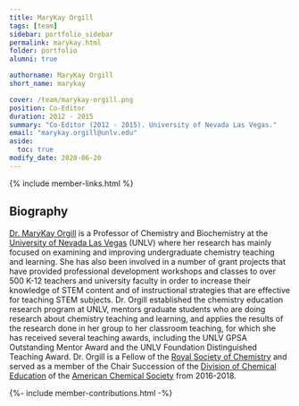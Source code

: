 ```yaml
---
title: MaryKay Orgill
tags: [team]
sidebar: portfolio_sidebar
permalink: marykay.html
folder: portfolio
alumni: true

authorname: MaryKay Orgill
short_name: marykay

cover: /team/marykay-orgill.png
position: Co-Editor
duration: 2012 - 2015
summary: "Co-Editor (2012 - 2015). University of Nevada Las Vegas."
email: "marykay.orgill@unlv.edu"
aside:
  toc: true 
modify_date: 2020-06-20    
---
```

{% include member-links.html %}

## Biography

[Dr. MaryKay Orgill](https://www.unlv.edu/people/marykay-orgill) is a Professor of Chemistry and Biochemistry at the [University of Nevada Las Vegas](https://www.unlv.edu) (UNLV) where her research has mainly focused on examining and improving undergraduate chemistry teaching and learning. She has also been involved in a number of grant projects that have provided professional development workshops and classes to over 500 K-12 teachers and university faculty in order to increase their knowledge of STEM content and of instructional strategies that are effective for teaching STEM subjects. Dr. Orgill established the chemistry education research program at UNLV, mentors graduate students who are doing research about chemistry teaching and learning, and applies the results of the research done in her group to her classroom teaching, for which she has received several teaching awards, including the UNLV GPSA Outstanding Mentor Award and the UNLV Foundation Distinguished Teaching Award. Dr. Orgill is a Fellow of the [Royal Society of Chemistry](http://www.rsc.org/) and served as a member of the Chair Succession of the [Division of Chemical Education](http://www.divched.org) of the [American Chemical Society](https://www.acs.org/content/acs/en.html) from 2016-2018.

{%- include member-contributions.html -%}